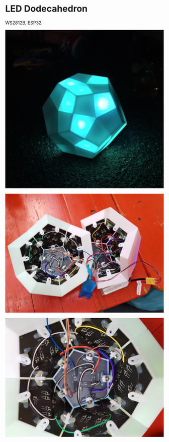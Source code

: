 # LED Dodecahedron

WS2812B, ESP32

![Dodecahedron](https://raw.githubusercontent.com/Draradech/DodecLed/master/doc/dodec.jpg)

![Inside 1](https://raw.githubusercontent.com/Draradech/DodecLed/master/doc/detail_inside_1.jpg)

![Inside 2](https://raw.githubusercontent.com/Draradech/DodecLed/master/doc/detail_inside_2.jpg)


